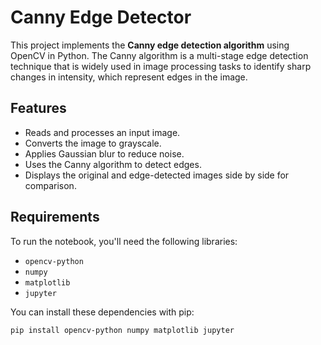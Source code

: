 # Canny Edge Detector

This project implements the **Canny edge detection algorithm** using OpenCV in Python. The Canny algorithm is a multi-stage edge detection technique that is widely used in image processing tasks to identify sharp changes in intensity, which represent edges in the image.

## Features
- Reads and processes an input image.
- Converts the image to grayscale.
- Applies Gaussian blur to reduce noise.
- Uses the Canny algorithm to detect edges.
- Displays the original and edge-detected images side by side for comparison.

## Requirements
To run the notebook, you'll need the following libraries:
- `opencv-python`
- `numpy`
- `matplotlib`
- `jupyter`

You can install these dependencies with pip:
```bash
pip install opencv-python numpy matplotlib jupyter
